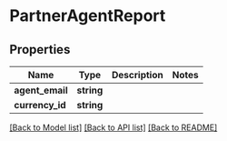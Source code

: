 # PartnerAgentReport

## Properties
Name | Type | Description | Notes
------------ | ------------- | ------------- | -------------
**agent_email** | **string** |  | 
**currency_id** | **string** |  | 

[[Back to Model list]](../README.md#documentation-for-models) [[Back to API list]](../README.md#documentation-for-api-endpoints) [[Back to README]](../README.md)


